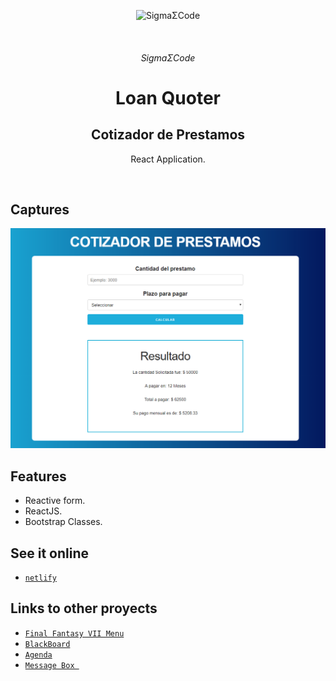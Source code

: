 <p align="center">
   <img alt="SigmaΣCode" src="/img/capture/SigmaΣCode.png">
</p>
   </br>
<h6 align = "center">SigmaΣCode</h6>

<h1 align="center">Loan Quoter</h1>
<h2 align="center">Cotizador de Prestamos</h2>

<p align="center">
 React Application.
</p>
</br>

## Captures

<p align="center">
    <img src="img/capture/Loan.PNG">
</p>

## Features

- Reactive form.
- ReactJS.
- Bootstrap Classes.

## See it online

- [`netlify`](https://cotizadordeprestamos.netlify.com)  

## Links to other proyects

- [`Final Fantasy VII Menu`](https://github.com/LeonAGA/Final_Fantasy_VII_Menu)
- [`BlackBoard`](https://github.com/LeonAGA/Blackboard)
- [`Agenda`](https://github.com/LeonAGA/Agenda)    
- [`Message Box `](https://github.com/LeonAGA/Message_Box_LocalStorage)    
